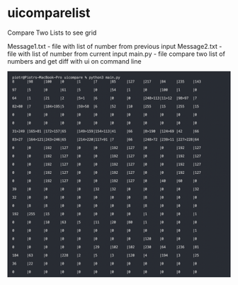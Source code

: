 # uicomparelist
Compare Two Lists to see grid

Message1.txt - file with list of number from previous input
Message2.txt - file with list of number from current input 
main.py - file compare two list of numbers and get diff with ui on command line 


![screnshot output](./image.png)
